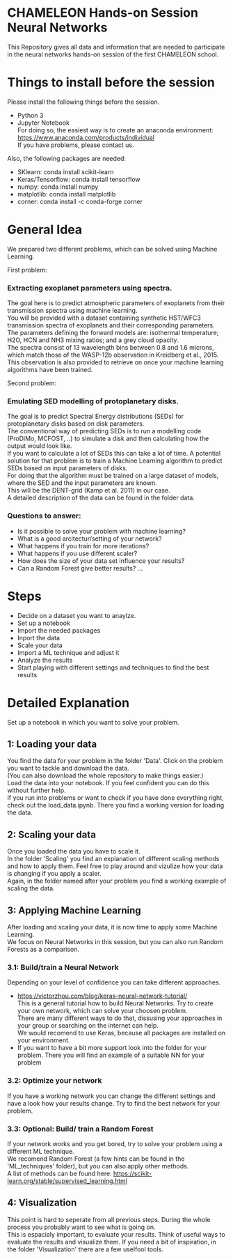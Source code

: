 # CHAMELEON Hands-on Session Neural Networks
This Repository gives all data and information that are needed to participate in the neural networks hands-on session of the first CHAMELEON school.

# Things to install before the session

Please install the following things before the session.

- Python 3
- Jupyter Notebook </br>
For doing so, the easiest way is to create an anaconda environment: </br>
https://www.anaconda.com/products/individual </br>
If you have problems, please contact us.

Also, the following packages are needed:
- SKlearn: conda install scikit-learn
- Keras/Tensorflow: conda install tensorflow
- numpy: conda install numpy
- matplotlib: conda install matplotlib
- corner: conda install -c conda-forge corner

# General Idea

We prepared two different problems, which can be solved using Machine Learning. </br>

First problem:</br>
### Extracting exoplanet parameters using spectra.</br>
The goal here is to predict atmospheric parameters of exoplanets from their transmission spectra using machine learning.</br>
You will be provided with a dataset containing synthetic HST/WFC3 transmission spectra of exoplanets and their corresponding parameters.</br>
The parameters defining the forward models are: isothermal temperature; H2O, HCN and NH3 mixing ratios; and a grey cloud opacity.</br>
The spectra consist of 13 wavelength bins between 0.8 and 1.6 microns, which match those of the WASP-12b observation in Kreidberg et al., 2015.</br>
This observation is also provided to retrieve on once your machine learning algorithms have been trained.</br>

Second problem: </br>
### Emulating SED modelling of protoplanetary disks. </br>
The goal is to predict Spectral Energy distributions (SEDs) for protoplanetary disks based on disk parameters. </br>
The conventional way of predicting SEDs is to run a modelling code (ProDiMo, MCFOST, ..) to simulate a disk and then calculating how the output would look like.</br>
If you want to calculate a lot of SEDs this can take a lot of time. A potential solution for that problem is to train a Machine Learning algorithm to predict SEDs based on input parameters of disks. </br>
For doing that the algorithm must be trained on a large dataset of models, where the SED and the input parameters are known. </br>
This will be the DENT-grid (Kamp et al. 2011) in our case. </br> 
A detailed description of the data can be found in the folder data. </br>


### Questions to answer:
- Is it possible to solve your problem with machine learning?
- What is a good arcitectur/setting of your network?
- What happens if you train for more iterations?
- What happens if you use different scaler?
- How does the size of your data set influence your results?
- Can a Random Forest give better results?
...

# Steps
- Decide on  a dataset you want to anaylze.
- Set up a notebook 
- Import the needed packages
- Inport the data
- Scale your data
- Import a ML technique and adjust it
- Analyze the results
- Start playing with different settings and techniques to find the best results

# Detailed Explanation

Set up a notebook in which you want to solve your problem.

## 1: Loading your data

You find the data for your problem in the folder 'Data'. Click on the problem you want to tackle and download the data. </br>
(You can also download the whole repository to make things easier.) </br>
Load the data into your notebook. If you feel confident you can do this without further help. </br>
If you run into problems or want to check if you have done everything right, check out the load_data.ipynb. There you find a working version for loading the data.

## 2: Scaling your data

Once you loaded the data you have to scale it. </br>
In the folder 'Scaling' you find an explanation of different scaling methods and how to apply them.
Feel free to play around and vizulize how your data is changing if you apply a scaler. </br>
Again, in the folder named after your problem you find a working example of scaling the data. </br>


## 3: Applying Machine Learning

After loading and scaling your data, it is now time to apply some Machine Learning.</br>
We focus on Neural Networks in this session, but you can also run Random Forests as a comparison.</br>

### 3.1: Build/train a Neural Network

Depending on your level of confidence you can take different approaches.
- https://victorzhou.com/blog/keras-neural-network-tutorial/ </br>
  This is a general tutorial how to build Neural Networks. Try to create your own network, which can solve your choosen problem. </br>
  There are many different ways to do that, dissusing your approaches in your group or searching on the internet can help.</br>
  We would recomend to use Keras, because all packages are installed on your environment. </br>
- If you want to have a bit more support look into the folder for your problem. There you will find an example of a suitable NN for your problem

### 3.2: Optimize your network

If you have a working network you can change the different settings and have a look how your results change. Try to find the best network for your problem.

### 3.3: Optional: Build/ train a Random Forest

If your network works and you get bored, try to solve your problem using a different ML technique. </br>
We recomend Random Forest (a few hints can be found in the 'ML_techniques' folder), but you can also apply other methods. </br>
A list of methods can be found here: https://scikit-learn.org/stable/supervised_learning.html </br>

## 4: Visualization

This point is hard to seperate from all previous steps. During the whole process you probably want to see what is going on. </br>
This is espacialy important, to evaluate your results. Think of useful ways to evaluate the results and visualize them. If you need a bit of inspiration, in the folder 'Visualization' there are a few uselfool tools.


